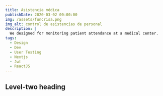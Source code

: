 ```yaml
---
title: Asistencia médica
publishDate: 2020-03-02 00:00:00
img: /assets/funcrisa.png
img_alt: control de asistencias de personal
description: |
  We designed for monitoring patient attendance at a medical center.
tags:
  - Design
  - Dev
  - User Testing
  - Nextjs
  - Jwt
  - ReactJS
---
```


## Level-two heading

